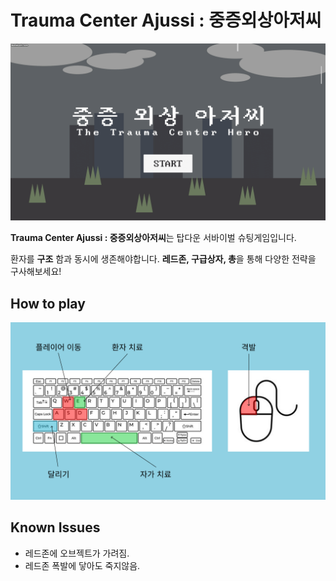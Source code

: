 # Trauma Center Ajussi : 중증외상아저씨

![GIF](start.gif) 


**Trauma Center Ajussi : 중증외상아저씨**는 탑다운 서바이벌 슈팅게임입니다. 

환자를 **구조** 함과 동시에 생존해야합니다.
**레드존, 구급상자, 총**을 통해 다양한 전략을 구사해보세요!

## How to play
![PNG](keyboardandmouse.png)


## Known Issues
- 레드존에 오브젝트가 가려짐.
- 레드존 폭발에 닿아도 죽지않음.

